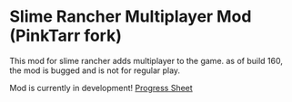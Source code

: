 # Slime Rancher Multiplayer Mod (PinkTarr fork)

This mod for slime rancher adds multiplayer to the game. as of build 160, the mod is bugged and is not for regular play.

Mod is currently in development! [Progress Sheet](https://docs.google.com/spreadsheets/d/1o2AeWrswp85pCVJ7mCc6xqgt19QHIlmC0niEI1JCnag/edit?usp=sharing)